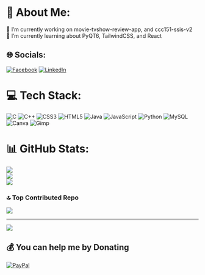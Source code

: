 # 💫 About Me:
🔭 I’m currently working on movie-tvshow-review-app, and ccc151-ssis-v2<br>🌱 I’m currently learning about PyQT6, TailwindCSS, and React


## 🌐 Socials:
[![Facebook](https://img.shields.io/badge/Facebook-%231877F2.svg?logo=Facebook&logoColor=white)](https://facebook.com/bryanaganp25) [![LinkedIn](https://img.shields.io/badge/LinkedIn-%230077B5.svg?logo=linkedin&logoColor=white)](https://www.linkedin.com/in/bryan-agan-42ba0b202/) 

# 💻 Tech Stack:
![C](https://img.shields.io/badge/c-%2300599C.svg?style=flat&logo=c&logoColor=white) ![C++](https://img.shields.io/badge/c++-%2300599C.svg?style=flat&logo=c%2B%2B&logoColor=white) ![CSS3](https://img.shields.io/badge/css3-%231572B6.svg?style=flat&logo=css3&logoColor=white) ![HTML5](https://img.shields.io/badge/html5-%23E34F26.svg?style=flat&logo=html5&logoColor=white) ![Java](https://img.shields.io/badge/java-%23ED8B00.svg?style=flat&logo=openjdk&logoColor=white) ![JavaScript](https://img.shields.io/badge/javascript-%23323330.svg?style=flat&logo=javascript&logoColor=%23F7DF1E) ![Python](https://img.shields.io/badge/python-3670A0?style=flat&logo=python&logoColor=ffdd54) ![MySQL](https://img.shields.io/badge/mysql-4479A1.svg?style=flat&logo=mysql&logoColor=white) ![Canva](https://img.shields.io/badge/Canva-%2300C4CC.svg?style=flat&logo=Canva&logoColor=white) ![Gimp](https://img.shields.io/badge/Gimp-657D8B?style=flat&logo=gimp&logoColor=FFFFFF)
# 📊 GitHub Stats:
![](https://github-readme-stats.vercel.app/api?username=xbryan25&theme=tokyonight&hide_border=false&include_all_commits=true&count_private=true)<br/>
![](https://github-readme-streak-stats.herokuapp.com/?user=xbryan25&theme=tokyonight&hide_border=false)<br/>
![](https://github-readme-stats.vercel.app/api/top-langs/?username=xbryan25&theme=tokyonight&hide_border=false&include_all_commits=true&count_private=true&layout=compact)

### 🔝 Top Contributed Repo
![](https://github-contributor-stats.vercel.app/api?username=xbryan25&limit=5&theme=tokyonight&combine_all_yearly_contributions=true)

---
[![](https://visitcount.itsvg.in/api?id=xbryan25&icon=0&color=0)](https://visitcount.itsvg.in)

  ## 💰 You can help me by Donating
  [![PayPal](https://img.shields.io/badge/PayPal-00457C?style=for-the-badge&logo=paypal&logoColor=white)](https://paypal.me/paypal.me/xbryan25) 

  
<!-- Proudly created with GPRM ( https://gprm.itsvg.in ) -->
